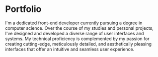 # Portfolio
I'm a dedicated front-end developer currently pursuing a degree in computer science. Over the course of my studies and personal projects, I've designed and developed a diverse range of user interfaces and systems. My technical proficiency is complemented by my passion for creating cutting-edge, meticulously detailed, and aesthetically pleasing interfaces that offer an intuitive and seamless user experience.
